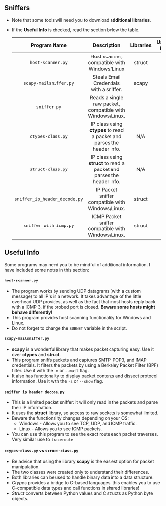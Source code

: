 ## Sniffers

* Note that some tools will need you to download **additional libraries**.
* If the **Useful Info** is checked, read the section below the table.


   | Program Name | Description| Libraries| Useful Info |
   | :--------: | :---: | :---: | :---: | 
   | `host-scanner.py`| Host scanner, compatible with Windows/Linux | struct | ⚠️ |
   | `scapy-mailsniffer.py`| Steals Email Credentials with a sniffer. | scapy |⚠️ |
   | `sniffer.py`| Reads a single raw packet, compatible with Windows/Linux. | | |
   | `ctypes-class.py`| IP class using **ctypes** to read a packet and parses the header info. | N/A | |
   | `struct-class.py`| IP class using **struct** to read a packet and parses the header info. | N/A | |
   | `sniffer_ip_header_decode.py`| IP Packet sniffer compatible with Windows/Linux. | struct | ⚠️ |
   | `sniffer_with_icmp.py`| ICMP Packet sniffer compatible with Windows/Linux. | struct | ⚠️ |

## Useful Info

Some programs may need you to be mindful of additional information. I have included some notes in this section:
   

#### `host-scanner.py`

* The program works by sending UDP datagrams (with a custom message) to all IP's in a network. It takes advantage of the little overhead UDP provides, as well as the fact that most hosts reply back with a ICMP 3, if the probed port is closed. **Beware some hosts might behave differently!**
* This program provides host scanning functionality for Windows and Linux. 
* Do not forget to change the `SUBNET` variable in the script.


#### `scapy-mailsniffer.py`

* **scapy** is a wonderful library that makes packet capturing easy. Use it over **ctypes** and **struct**. 
* This program sniffs packets and captures SMTP, POP3, and IMAP credentials. It filters the packets by using a Berkeley Packet Filter (BPF) filter. Use it with the `-m` or `--mail` flag.
* It also has functionality to display packet contents and dissect protocol information. Use it with the `-s` or `--show` flag. 

#### `sniffer_ip_header_decode.py`

* This is a limited packet sniffer: it will only read in the packets and parse their IP information. 
* It uses the **struct** library, so access to raw sockets is somewhat limited. 
* Beware the functionality changes depending on your OS:
   * Windows - Allows you to see TCP, UDP, and ICMP traffic.
   * Linux   - Allows you to see ICMP packets.
* You can use this program to see the exact route each packet traverses. Very similar use to `traceroute`


#### `ctypes-class.py` vs `struct-class.py`

* Be advice that using the library **scapy** is the easiest option for packet manipulation. 
* The two classes were created only to understand their differences.
* Both libraries can be used to handle binary data into a data structure. 
* *Ctypes* provides a bridge to C-based languages: this enables you to use C-compatible data types and call functions in shared libraries!
* *Struct* converts between Python values and C structs as Python byte objects.
